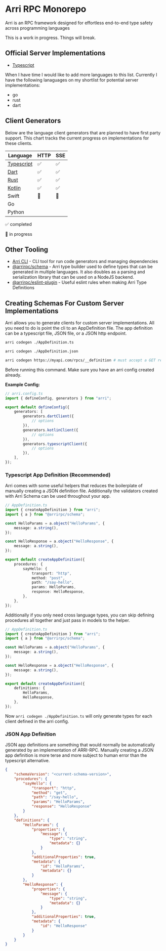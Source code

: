 # Arri RPC Monorepo

Arri is an RPC framework designed for effortless end-to-end type safety across programming languages

This is a work in progress. Things will break.

## Official Server Implementations

-   [Typescript](/languages/ts/ts-server/README.md)

When I have time I would like to add more languages to this list. Currently I have the following lanaguages on my shortlist for potential server implementations:

-   go
-   rust
-   dart

## Client Generators

Below are the language client generators that are planned to have first party support. This chart tracks the current progress on implementations for these clients.

| Language                                            | HTTP | SSE |
| --------------------------------------------------- | ---- | --- |
| [Typescript](languages/ts/ts-codegen/README.md)     | ✅   | ✅  |
| [Dart](languages/dart/dart-codegen/README.md)       | ✅   | ✅  |
| [Rust](languages/rust/rust-codegen/README.md)       | ✅   | ✅  |
| [Kotlin](languages/kotlin/kotlin-codegen/README.md) | ✅   | ✅  |
| Swift                                               | 🚧   | 🚧  |
| Go                                                  |      |     |
| Python                                              |      |     |

✅ completed

🚧 in progress

## Other Tooling

-   [Arri CLI](/tooling/cli/README.md) - CLI tool for run code generators and managing dependencies
-   [@arrirpc/schema](tooling/schema/README.md) - Arri type builder used to define types that can be generated in multiple languages. It also doubles as a parsing and serialization library that can be used on a NodeJS backend.
-   [@arrirpc/eslint-plugin](tooling/eslint-plugin/README.md) - Useful eslint rules when making Arri Type Definitions

## Creating Schemas For Custom Server Implementations

Arri allows you to generate clients for custom server implementations. All you need to do is point the cli to an AppDefinition file. The app definition can be a typescript file, JSON file, or a JSON http endpoint.

```bash
arri codegen ./AppDefinition.ts

arri codegen ./AppDefinition.json

arri codegen https://myapi.com/rpcs/__definition # must accept a GET request
```

Before running this command. Make sure you have an arri config created already.

**Example Config:**

```ts
// arri.config.ts
import { defineConfig, generators } from "arri";

export default defineConfig({
    generators: [
        generators.dartClient({
            // options
        }),
        generators.kotlinClient({
            // options
        }),
        generators.typescriptClient({
            // options
        }),
    ],
});
```

### Typescript App Definition (Recommended)

Arri comes with some useful helpers that reduces the boilerplate of manually creating a JSON definition file. Additionally the validators created with Arri Schema can be used throughout your app.

```ts
// AppDefinition.ts
import { createAppDefinition } from "arri";
import { a } from "@arrirpc/schema";

const HelloParams = a.object("HelloParams", {
    message: a.string(),
});

const HelloResponse = a.object("HelloResponse", {
    message: a.string(),
});

export default createAppDefinition({
    procedures: {
        sayHello: {
            transport: "http",
            method: "post",
            path: "/say-hello",
            params: HelloParams,
            response: HelloResponse,
        },
    },
});
```

Additionally if you only need cross language types, you can skip defining procedures all together and just pass in models to the helper.

```ts
// AppDefinition.ts
import { createAppDefinition } from "arri";
import { a } from "@arrirpc/schema";

const HelloParams = a.object("HelloParams", {
    message: a.string(),
});

const HelloResponse = a.object("HelloResponse", {
    message: a.string(),
});

export default createAppDefinition({
    definitions: {
        HelloParams,
        HelloResponse,
    },
});
```

Now `arri codegen ./AppDefinition.ts` will only generate types for each client defined in the arri config.

### JSON App Definition

JSON app definitions are something that would normally be automatically generated by an implementation of ARRI-RPC. Manually creating a JSON app definition is more terse and more subject to human error than the typescript alternative.

```json
{
    "schemaVersion": "<current-schema-version>",
    "procedures": {
        "sayHello": {
            "transport": "http",
            "method": "get",
            "path": "/say-hello",
            "params": "HelloParams",
            "response": "HelloResponse"
        }
    },
    "definitions": {
        "HelloParams": {
            "properties": {
                "message": {
                    "type": "string",
                    "metadata": {}
                }
            },
            "additionalProperties": true,
            "metadata": {
                "id": "HelloParams",
                "metadata": {}
            }
        },
        "HelloResponse": {
            "properties": {
                "message": {
                    "type": "string",
                    "metadata": {}
                }
            },
            "additionalProperties": true,
            "metadata": {
                "id": "HelloResponse"
            }
        }
    }
}
```
